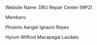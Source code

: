 Website Name: DRU Repair Center (MP2)

Members:

  Phoenix Aangel Ignacio Reyes
  
  Hyrum Wilfrod Macapagal Laudato
